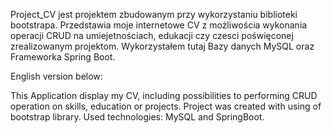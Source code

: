 Project_CV jest projektem zbudowanym przy wykorzystaniu biblioteki bootstrapa. Przedstawia moje internetowe CV z możliwościa wykonania operacji CRUD na umiejetnościach, 
edukacji czy czesci poświęconej zrealizowanym projektom. Wykorzystałem tutaj Bazy danych MySQL oraz Frameworka Spring Boot. 


English version below:

This Application  display my CV, including possibilities to performing  CRUD operation on skills, education or projects. Project was created with using of bootstrap library.
Used technologies: MySQL and SpringBoot.
